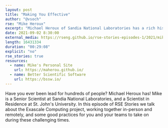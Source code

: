 ```yaml
---
layout: post
title: "Making You Effective"
author: "@vsoch"
rse: "Mike Heroux"
excerpt: "Michael Heroux of Sandia National Laboratories has a rich history with development and leadership for scientific software."
date: 2021-09-02 8:30:00
external_media: https://rseng.github.io/rse-stories-episodes-1/2021/mike-rse-stories-episode-65.mp3
length: 16431334
duration: "00:29:08"
explicit: "no"
rse_stories: true
resources:
  - name: Mike's Personal Site
    url: https://maherou.github.io/
  - name: Better Scientific Software
    url: https://bssw.io/
--- 
```


Have you ever been lead for hundreds of people? Michael Heroux has!
Mike is a Senior Scientist at Sandia National Laboratories, and a Scientist in Residence at St. John's University.
In this episode of RSE Stories we talk about the Exascale Computing project, working together in-person and remotely,
and some good practices for you and your teams to take on during these challenging times.
